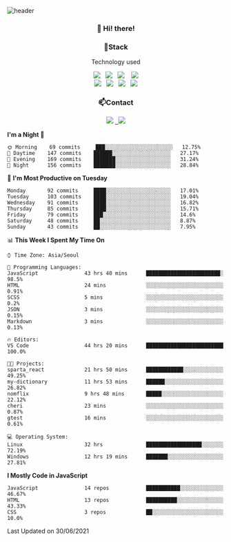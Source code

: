 ![header](https://capsule-render.vercel.app/api?type=waving&color=gradient&height=200&text=Che-ri&fontAlign=70&fontAlignY=40&animation=twinkling)

<h3 align="center">👋 Hi! there!</h3>

<h3 align="center">📌Stack</h3>
<p align="center">Technology used</p>
<div align="center"><img src="https://img.shields.io/badge/HTML5-e74c3c?style=flat-square&logo=HTML5&logoColor=white"></img> &nbsp <img src="https://img.shields.io/badge/CSS3-0A84FF?style=flat-square&logo=CSS3&logoColor=white"></img>  &nbsp <img src="https://img.shields.io/badge/SCSS-fd79a8?style=flat-square&logo=Sass&logoColor=white"/></a>&nbsp  &nbsp <img src="https://img.shields.io/badge/styled%2Dcomponents-DB7093?style=flat-square&logo=styled%2Dcomponents&logoColor=white"/></a>
<br><img src="https://img.shields.io/badge/JavaScript-FFCD11?style=flat-square&logo=JavaScript&logoColor=white"></img> &nbsp <img src="https://img.shields.io/badge/React-00BCF6?style=flat-square&logo=React&logoColor=white"></img> &nbsp <img src="https://img.shields.io/badge/Redux-764ABC?style=flat-square&logo=Redux&logoColor=white"/></a> &nbsp <img src="https://img.shields.io/badge/jQuery-3655FF?style=flat-square&logo=jQuery&logoColor=white"></img></div>

<h3 align="center">📫Contact</h3>
<div align="center"><a href="https://cheri.tistory.com/"><img src="https://img.shields.io/badge/Cheri-AD29B6?style=flat-square&logo=Tidal&logoColor=white"/></a> <a href="rnjs1135@gmail.com"> &nbsp <img src="https://img.shields.io/badge/Gmail-EA4335?style=flat-square&logo=Gmail&logoColor=white"/></a></div>

<!--START_SECTION:waka-->
**I'm a Night 🦉** 

```text
🌞 Morning    69 commits     ███░░░░░░░░░░░░░░░░░░░░░░   12.75% 
🌆 Daytime    147 commits    ██████░░░░░░░░░░░░░░░░░░░   27.17% 
🌃 Evening    169 commits    ███████░░░░░░░░░░░░░░░░░░   31.24% 
🌙 Night      156 commits    ███████░░░░░░░░░░░░░░░░░░   28.84%

```
📅 **I'm Most Productive on Tuesday** 

```text
Monday       92 commits     ████░░░░░░░░░░░░░░░░░░░░░   17.01% 
Tuesday      103 commits    ████░░░░░░░░░░░░░░░░░░░░░   19.04% 
Wednesday    91 commits     ████░░░░░░░░░░░░░░░░░░░░░   16.82% 
Thursday     85 commits     ████░░░░░░░░░░░░░░░░░░░░░   15.71% 
Friday       79 commits     ███░░░░░░░░░░░░░░░░░░░░░░   14.6% 
Saturday     48 commits     ██░░░░░░░░░░░░░░░░░░░░░░░   8.87% 
Sunday       43 commits     ██░░░░░░░░░░░░░░░░░░░░░░░   7.95%

```


📊 **This Week I Spent My Time On** 

```text
⌚︎ Time Zone: Asia/Seoul

💬 Programming Languages: 
JavaScript               43 hrs 40 mins      ████████████████████████░   98.5% 
HTML                     24 mins             ░░░░░░░░░░░░░░░░░░░░░░░░░   0.91% 
SCSS                     5 mins              ░░░░░░░░░░░░░░░░░░░░░░░░░   0.2% 
JSON                     3 mins              ░░░░░░░░░░░░░░░░░░░░░░░░░   0.15% 
Markdown                 3 mins              ░░░░░░░░░░░░░░░░░░░░░░░░░   0.13%

🔥 Editors: 
VS Code                  44 hrs 20 mins      █████████████████████████   100.0%

🐱‍💻 Projects: 
sparta_react             21 hrs 50 mins      ████████████░░░░░░░░░░░░░   49.25% 
my-dictionary            11 hrs 53 mins      ██████░░░░░░░░░░░░░░░░░░░   26.82% 
nomflix                  9 hrs 48 mins       █████░░░░░░░░░░░░░░░░░░░░   22.12% 
cheri                    23 mins             ░░░░░░░░░░░░░░░░░░░░░░░░░   0.87% 
gtest                    16 mins             ░░░░░░░░░░░░░░░░░░░░░░░░░   0.61%

💻 Operating System: 
Linux                    32 hrs              ██████████████████░░░░░░░   72.19% 
Windows                  12 hrs 19 mins      ███████░░░░░░░░░░░░░░░░░░   27.81%

```

**I Mostly Code in JavaScript** 

```text
JavaScript               14 repos            ███████████░░░░░░░░░░░░░░   46.67% 
HTML                     13 repos            ██████████░░░░░░░░░░░░░░░   43.33% 
CSS                      3 repos             ██░░░░░░░░░░░░░░░░░░░░░░░   10.0%

```



 Last Updated on 30/06/2021
<!--END_SECTION:waka-->

